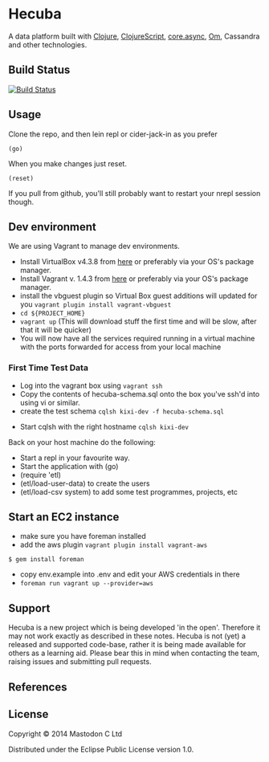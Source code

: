 # Hecuba

A data platform built with [Clojure][CLJ], [ClojureScript][CLJS], [core.async][CORE.ASYNC], [Om][OM], Cassandra and other technologies.

## Build Status

[![Build Status](https://travis-ci.org/MastodonC/kixi.hecuba.png?branch=master)](https://travis-ci.org/MastodonC/kixi.hecuba)

## Usage

Clone the repo, and then lein repl or cider-jack-in as you prefer

```
(go)
```

When you make changes just reset.

```
(reset)
```

If you pull from github, you'll still probably want to restart your
nrepl session though.

## Dev environment

We are using Vagrant to manage dev environments.

+ Install VirtualBox v4.3.8 from [here](https://www.virtualbox.org/wiki/Downloads) or preferably via your OS's package manager.
+ Install Vagrant v. 1.4.3 from [here](http://www.vagrantup.com/) or preferably via your OS's package manager.
+ install the vbguest plugin so Virtual Box guest additions will updated
  for you ``vagrant plugin install vagrant-vbguest``
+ ``cd ${PROJECT_HOME}``
+ ``vagrant up`` (This will download stuff the first time and will be slow, after that it will be quicker)
+ You will now have all the services required running in a virtual machine with the ports forwarded for access from your local machine

### First Time Test Data

+ Log into the vagrant box using ``vagrant ssh``
+ Copy the contents of hecuba-schema.sql onto the box you've ssh'd
  into using vi or similar.
+ create the test schema ``cqlsh kixi-dev -f hecuba-schema.sql``
* Start cqlsh with the right hostname ``cqlsh kixi-dev``

Back on your host machine do the following:

+ Start a repl in your favourite way.
+ Start the application with (go)
+ (require 'etl)
+ (etl/load-user-data) to create the users
+ (etl/load-csv system) to add some test programmes, projects, etc

## Start an EC2 instance

+ make sure you have foreman installed
+ add the aws plugin ``vagrant plugin install vagrant-aws``

```
$ gem install foreman
```

+ copy env.example into .env and edit your AWS credentials in there
+ ``foreman run vagrant up --provider=aws``


## Support

Hecuba is a new project which is being developed 'in the open'. Therefore it may not work exactly as described in these notes. Hecuba is not (yet) a released and supported code-base, rather it is being made available for others as a learning aid. Please bear this in mind when contacting the team, raising issues and submitting pull requests.

## References

[CLJ]: http://clojure.org "Clojure"
[CLJS]: https://github.com/clojure/clojurescript "ClojureScript"
[OM]: https://github.com/swannodette/om "Om"
[CORE.ASYNC]: https://github.com/clojure/core.async "core.async"
[JIG]: https://github.com/juxt/jig "Jig"
[AMON]: http://amee.github.io/AMON "AMON"
[AMON-API]: http://blog.amee.com/products/ameerealtime/amee-realtime-uploading-data-using-the-api/#h.sxcz95x9lvwy

[AMON-UPLOADING]: https://est.amee.com/pdfs/UploadingDataAPI.pdf

## License

Copyright © 2014 Mastodon C Ltd

Distributed under the Eclipse Public License version 1.0.
